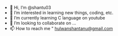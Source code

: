 - 👋 Hi, I’m @shantu03
- 👀 I’m interested in learning new things, coding, etc.
- 🌱 I’m currently learning C language on youtube
- 💞️ I’m looking to collaborate on ...
- 📫 How to reach me " hulwanshantanu@gmail.com

<!---
shantu03/shantu03 is a ✨ special ✨ repository because its `README.md` (this file) appears on your GitHub profile.
You can click the Preview link to take a look at your changes.
--->
